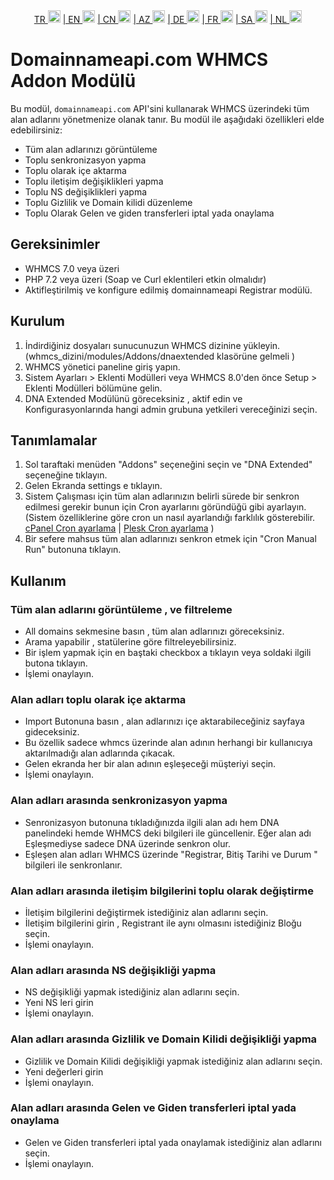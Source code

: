 <div align="center">  
  <a href="README.md"   >   TR <img style="padding-top: 8px" src="https://raw.githubusercontent.com/yammadev/flag-icons/master/png/TR.png" alt="TR" height="20" /></a>  
  <a href="README-EN.md"> | EN <img style="padding-top: 8px" src="https://raw.githubusercontent.com/yammadev/flag-icons/master/png/US.png" alt="EN" height="20" /></a>  
  <a href="README-CN.md"> | CN <img style="padding-top: 8px" src="https://raw.githubusercontent.com/yammadev/flag-icons/master/png/CN.png" alt="CN" height="20" /></a>  
  <a href="README-AZ.md"> | AZ <img style="padding-top: 8px" src="https://raw.githubusercontent.com/yammadev/flag-icons/master/png/AZ.png" alt="AZ" height="20" /></a>  
  <a href="README-DE.md"> | DE <img style="padding-top: 8px" src="https://raw.githubusercontent.com/yammadev/flag-icons/master/png/DE.png" alt="DE" height="20" /></a>  
  <a href="README-FR.md"> | FR <img style="padding-top: 8px" src="https://raw.githubusercontent.com/yammadev/flag-icons/master/png/FR.png" alt="FR" height="20" /></a>  
  <a href="README-AR.md"> | SA <img style="padding-top: 8px" src="https://raw.githubusercontent.com/yammadev/flag-icons/master/png/SA.png" alt="AR" height="20" /></a>  
  <a href="README-NL.md"> | NL <img style="padding-top: 8px" src="https://raw.githubusercontent.com/yammadev/flag-icons/master/png/NL.png" alt="NL" height="20" /></a>  
</div>


Domainnameapi.com WHMCS Addon Modülü
====================================

Bu modül, `domainnameapi.com` API'sini kullanarak WHMCS üzerindeki tüm alan adlarını yönetmenize olanak tanır. Bu modül
ile aşağıdaki özellikleri elde edebilirsiniz:

* Tüm alan adlarınızı görüntüleme
* Toplu senkronizasyon yapma
* Toplu olarak içe aktarma
* Toplu iletişim değişiklikleri yapma
* Toplu NS değişiklikleri yapma
* Toplu Gizlilik ve Domain kilidi düzenleme
* Toplu Olarak Gelen ve giden transferleri iptal yada onaylama

Gereksinimler
-------------

* WHMCS 7.0 veya üzeri
* PHP 7.2 veya üzeri (Soap ve Curl eklentileri etkin olmalıdır)
* Aktifleştirilmiş ve konfigure edilmiş domainnameapi Registrar modülü.

Kurulum
-------

1. İndirdiğiniz dosyaları sunucunuzun WHMCS dizinine yükleyin. (whmcs_dizini/modules/Addons/dnaextended klasörüne
   gelmeli )
2. WHMCS yönetici paneline giriş yapın.
3. Sistem Ayarları > Eklenti Modülleri veya WHMCS 8.0'den önce Setup > Eklenti Modülleri bölümüne gelin.
4. DNA Extended Modülünü göreceksiniz , aktif edin ve Konfigurasyonlarında hangi admin grubuna yetkileri vereceğinizi
   seçin.

Tanımlamalar
------------

1. Sol taraftaki menüden "Addons" seçeneğini seçin ve "DNA Extended" seçeneğine tıklayın.
2. Gelen Ekranda settings e tıklayın.
3. Sistem Çalışması için tüm alan adlarınızın belirli sürede bir senkron edilmesi gerekir bunun için Cron ayarlarını
   göründüğü gibi ayarlayın. (Sistem özelliklerine göre cron un nasıl ayarlandığı farklılık
   gösterebilir. [cPanel Cron ayarlama](https://www.youtube.com/watch?v=t5mjWGegE-g) | [Plesk Cron ayarlama](https://www.youtube.com/watch?v=ur1_ua9TMXs) )
4. Bir sefere mahsus tüm alan adlarınızı senkron etmek için "Cron Manual Run" butonuna tıklayın.

Kullanım
--------

### Tüm alan adlarını görüntüleme , ve filtreleme

- All domains sekmesine basın , tüm alan adlarınızı göreceksiniz.
- Arama yapabilir , statülerine göre filtreleyebilirsiniz.
- Bir işlem yapmak için en baştaki checkbox a tıklayın veya soldaki ilgili butona tıklayın.
- İşlemi onaylayın.

### Alan adları toplu olarak içe aktarma

- Import Butonuna basın , alan adlarınızı içe aktarabileceğiniz sayfaya gideceksiniz.
- Bu özellik sadece whmcs üzerinde alan adının herhangi bir kullanıcıya aktarılmadığı alan adlarında çıkacak.
- Gelen ekranda her bir alan adının eşleşeceği müşteriyi seçin.
- İşlemi onaylayın.

### Alan adları arasında senkronizasyon yapma

- Senronizasyon butonuna tıkladığınızda ilgili alan adı hem DNA panelindeki hemde WHMCS deki bilgileri ile güncellenir.
  Eğer alan adı Eşleşmediyse sadece DNA üzerinde senkron olur.
- Eşleşen alan adları WHMCS üzerinde "Registrar, Bitiş Tarihi ve Durum " bilgileri ile senkronlanır.

### Alan adları arasında iletişim bilgilerini toplu olarak değiştirme

- İletişim bilgilerini değiştirmek istediğiniz alan adlarını seçin.
- İletişim bilgilerini girin , Registrant ile aynı olmasını istediğiniz Bloğu seçin.
- İşlemi onaylayın.

### Alan adları arasında NS değişikliği yapma

- NS değişikliği yapmak istediğiniz alan adlarını seçin.
- Yeni NS leri girin
- İşlemi onaylayın.

### Alan adları arasında Gizlilik ve Domain Kilidi değişikliği yapma

- Gizlilik ve Domain Kilidi değişikliği yapmak istediğiniz alan adlarını seçin.
- Yeni değerleri girin
- İşlemi onaylayın.

### Alan adları arasında Gelen ve Giden transferleri iptal yada onaylama

- Gelen ve Giden transferleri iptal yada onaylamak istediğiniz alan adlarını seçin.
- İşlemi onaylayın.


